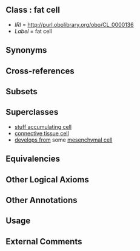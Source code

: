 
## Class : fat cell

 * *IRI* = http://purl.obolibrary.org/obo/CL_0000136
 * *Label* = fat cell

## Synonyms


## Cross-references


## Subsets


## Superclasses

 * [stuff accumulating cell](../../CL/25/CL_0000325.md)
 * [connective tissue cell](../../CL/20/CL_0002320.md)
 * [develops from](../../RO/02/RO_0002202.md) some [mesenchymal cell](../../CL/34/CL_0000134.md)

## Equivalencies


## Other Logical Axioms


## Other Annotations


## Usage


## External Comments

